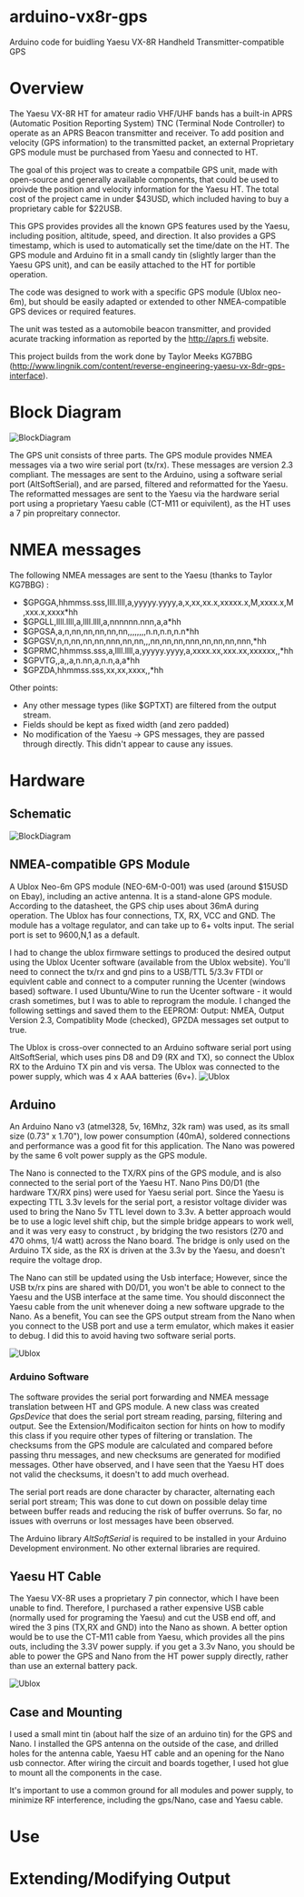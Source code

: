 arduino-vx8r-gps
================

Arduino code for buidling Yaesu VX-8R Handheld Transmitter-compatible GPS

# Overview

The Yaesu VX-8R HT for amateur radio VHF/UHF bands has a built-in APRS (Automatic Position Reporting System)  TNC (Terminal Node Controller) to operate as an APRS Beacon transmitter and receiver. To add position and velocity (GPS information) to the transmitted packet, an external Proprietary GPS module must be purchased from Yaesu and connected to HT.

The goal of this project was to create a compatbile GPS unit, made with open-source and generally available components, that could be used to proivde the position and velocity information for the Yaesu HT. The total cost of the project came in under $43USD, which included having to buy a proprietary cable for $22USB.

This GPS provides provides all the known GPS features used by the Yaesu, including position, altitude, speed, and direction. It also provides a GPS timestamp, which is used to automatically  set the time/date on the HT.  The GPS module and Arduino fit in a small candy tin (slightly larger than the Yaesu GPS unit),  and can be easily attached to the HT for portible operation.     

The code was designed to work with a specific GPS module (Ublox neo-6m), but should be easily adapted or extended to other NMEA-compatible GPS devices or required features. 

The unit was tested as a automobile  beacon transmitter, and provided acurate tracking information as reported by the http://aprs.fi website. 

This project builds from the work done by Taylor Meeks KG7BBG (http://www.lingnik.com/content/reverse-engineering-yaesu-vx-8dr-gps-interface).  


# Block Diagram
 ![BlockDiagram](https://raw.github.com/dfannin/arduino-vx8r-gps/master/arduino-vx8r-gps-fig01.png)

The GPS unit consists of three parts.  The GPS module provides NMEA messages via a two wire serial port (tx/rx). These messages are version 2.3 compliant.  The messages are sent to the Arduino, using a software serial port (AltSoftSerial), and are parsed, filtered and reformatted for the Yaesu.  The reformatted messages are sent to the Yaesu via the hardware serial port using a proprietary Yaesu cable (CT-M11 or equivilent), as the HT uses a 7 pin propreitary connector.  


# NMEA messages
The following NMEA messages are sent to the Yaesu (thanks to Taylor KG7BBG) :

* $GPGGA,hhmmss.sss,llll.llll,a,yyyyy.yyyy,a,x,xx,xx.x,xxxxx.x,M,xxxx.x,M,xxx.x,xxxx\*hh
* $GPGLL,llll.llll,a,llll.llll,a,nnnnnn.nnn,a,a\*hh
* $GPGSA,a,n,nn,nn,nn,nn,nn,,,,,,,,n.n,n.n,n.n\*hh
* $GPGSV,n,n,nn,nn,nn,nnn,nn,nn,,,nn,nn,nn,nnn,nn,nn,nn,nnn,\*hh
* $GPRMC,hhmmss.sss,a,llll.llll,a,yyyyy.yyyy,a,xxxx.xx,xxx.xx,xxxxxx,,\*hh
* $GPVTG,,a,,a,n.nn,a,n.n,a,a\*hh
* $GPZDA,hhmmss.sss,xx,xx,xxxx,,\*hh

Other points:
* Any other message types (like $GPTXT) are filtered from the output stream.
* Fields should be kept as fixed width (and zero padded) 
* No modification of the Yaesu -> GPS messages, they are passed through directly. This didn't appear to cause any issues.


# Hardware

## Schematic
 ![BlockDiagram](https://raw.github.com/dfannin/arduino-vx8r-gps/master/YaesuGPSSchematic.png)

## NMEA-compatible GPS Module
A Ublox Neo-6m GPS module (NEO-6M-0-001)  was used (around $15USD on Ebay), including an active antenna. It is a stand-alone GPS module. According to the datasheet, the GPS chip uses about 36mA during operation.  The Ublox has four connections, TX, RX, VCC and GND.   The module has a voltage regulator, and can take up to 6+ volts input.   The serial port is set to  9600,N,1 as a default.  

I had to change the ublox firmware settings to produced the desired output using the Ublox Ucenter software (available from the Ublox website). You'll need to connect the tx/rx and gnd pins to a USB/TTL 5/3.3v FTDI or equivlent cable and connect to a computer running the Ucenter (windows based) software. I used Ubuntu/Wine to run the Ucenter software - it would crash sometimes, but I was to able to reprogram the module.   I changed the following settings and saved them to the EEPROM:  Output: NMEA, Output Version 2.3, Compatiblity Mode (checked), GPZDA messages set output to true.    

The Ublox is cross-over connected to an Arduino software serial port using AltSoftSerial, which uses pins D8 and D9 (RX and TX), so connect the Ublox RX to the Arduino TX pin and vis versa.  The Ublox was connected to the power supply, which was 4 x AAA batteries (6v+).
![Ublox](https://raw.github.com/dfannin/arduino-vx8r-gps/master/ublox-neo6m.jpg)


## Arduino
An Arduino Nano v3 (atmel328, 5v, 16Mhz, 32k ram) was used, as its small size (0.73" x 1.70"), low power consumption (40mA), soldered connections and performance was a good fit for this application.   The Nano was powered by the same 6 volt power supply as the GPS module.  

The Nano is connected to the TX/RX pins of the GPS module, and is also connected to the serial port of the Yaesu HT.  Nano Pins D0/D1 (the hardware TX/RX pins) were used for Yaesu serial port.  Since the Yaesu is expecting TTL 3.3v levels for the serial port, a resistor voltage divider was used to bring the Nano 5v TTL level down to 3.3v.  A better approach would be to use a logic level shift chip, but the simple bridge appears to work well, and it was very easy to construct , by bridging the two resistors (270 and 470 ohms, 1/4 watt) across the Nano board.   The bridge is only used on the Arduino TX side, as the RX is driven at the 3.3v by the Yaesu, and doesn't require the voltage drop. 

The Nano can still be updated using the Usb interface; However, since the USB tx/rx pins are shared with D0/D1, you won't be able to connect to the Yaesu and the USB interface at the same time.  You should disconnect the Yaesu cable from the unit whenever doing a new software upgrade to the Nano.  As a benefit,  You can see the GPS output stream from the Nano when you connect to the USB port and use a term emulator, which makes it easier to debug.  I did this to avoid having two software serial ports.

![Ublox](https://raw.github.com/dfannin/arduino-vx8r-gps/master/ArduinoNanoFront.jpg)

### Arduino Software
The software provides the serial port forwarding and NMEA message translation between HT and GPS module.  A new class was created _GpsDevice_ that does the serial port stream reading, parsing, filtering and output.  See the Extension/Modificaiton section for hints on how to modify this class if you require other types of filtering or translation.   The checksums from the GPS module are calculated and compared before passing thru messages, and new checksums are generated for modified messages.  Other have observed, and I have seen that the Yaesu HT does not valid the checksums, it doesn't to add much overhead.

The serial port reads are done character by character, alternating each serial port stream; This was done to cut down on possible delay time between buffer reads and reducing the risk of buffer overruns.  So far, no issues with overruns or lost messages have been observed.  

The Arduino library _AltSoftSerial_ is required to be installed in your Arduino Development environment.  No other external libraries are required.

## Yaesu HT Cable

The Yaesu VX-8R uses a proprietary 7 pin connector, which I have been unable to find.  Therefore, I purchased a rather expensive USB cable (normally used for programing the Yaesu) and cut the USB end off, and wired the 3 pins (TX,RX and GND)  into the Nano as shown. A better option would be to use the CT-M11 cable from Yaesu, which provides all the pins outs, including the 3.3V power supply.  if you get a 3.3v Nano, you should be able to power the GPS and Nano from the HT power supply directly, rather than use an external battery pack.   

![Ublox](https://raw.github.com/dfannin/arduino-vx8r-gps/master/YaesuUSBCable.jpg)

## Case and Mounting 

I used a small mint tin (about half the size of an arduino tin) for the GPS and Nano.  I installed the GPS antenna on the outside of the case, and drilled holes for the antenna cable, Yaesu HT cable and an opening for the Nano usb connector.   After wiring the circuit and boards together, I used hot glue to mount all the components in the case. 

It's important to use a common ground for all modules and power supply, to minimize RF interference, including the gps/Nano,  case and Yaesu cable.

# Use  

# Extending/Modifying Output 


